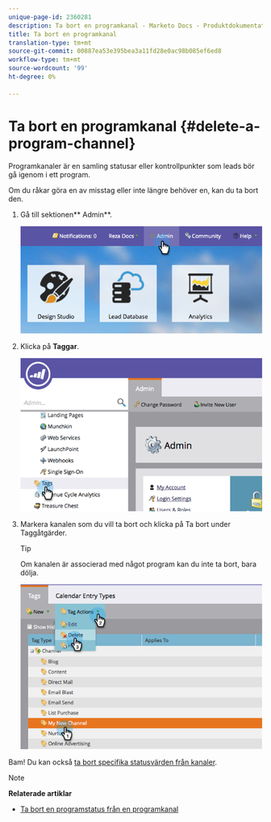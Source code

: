 ```yaml
---
unique-page-id: 2360281
description: Ta bort en programkanal - Marketo Docs - Produktdokumentation
title: Ta bort en programkanal
translation-type: tm+mt
source-git-commit: 00887ea53e395bea3a11fd28e0ac98b085ef6ed8
workflow-type: tm+mt
source-wordcount: '99'
ht-degree: 0%

---
```



# Ta bort en programkanal {#delete-a-program-channel}

Programkanaler är en samling statusar eller kontrollpunkter som leads bör gå igenom i ett program.

Om du råkar göra en av misstag eller inte längre behöver en, kan du ta bort den.

1. Gå till sektionen** Admin**.

   ![](assets/image2014-9-24-16-3a6-3a41.png)

1. Klicka på **Taggar**.

   ![](assets/image2014-9-24-16-3a7-3a33.png)

1. Markera kanalen som du vill ta bort och klicka på Ta bort under Taggåtgärder.

   >[!TIP]
   >
   >Om kanalen är associerad med något program kan du inte ta bort, bara dölja.

   ![](assets/image2014-9-24-16-3a10-3a59.png)

Bam! Du kan också [ta bort specifika statusvärden från kanaler](delete-a-program-status-from-a-program-channel.md).

>[!NOTE]
>
>**Relaterade artiklar**
>
>* [Ta bort en programstatus från en programkanal](delete-a-program-status-from-a-program-channel.md)

>



